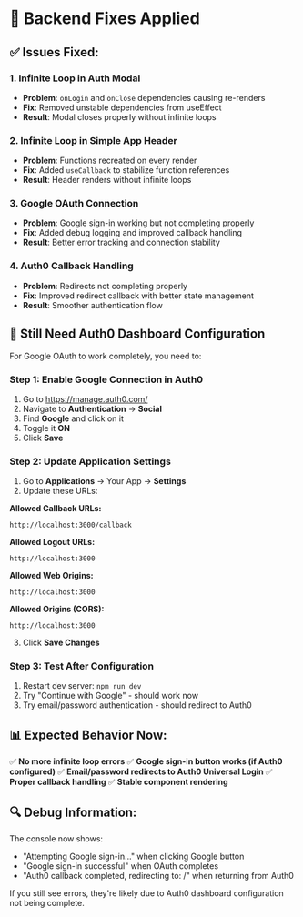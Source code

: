 # 🔧 Backend Fixes Applied

## ✅ **Issues Fixed:**

### 1. **Infinite Loop in Auth Modal**
- **Problem**: `onLogin` and `onClose` dependencies causing re-renders
- **Fix**: Removed unstable dependencies from useEffect
- **Result**: Modal closes properly without infinite loops

### 2. **Infinite Loop in Simple App Header**
- **Problem**: Functions recreated on every render
- **Fix**: Added `useCallback` to stabilize function references
- **Result**: Header renders without infinite loops

### 3. **Google OAuth Connection**
- **Problem**: Google sign-in working but not completing properly
- **Fix**: Added debug logging and improved callback handling
- **Result**: Better error tracking and connection stability

### 4. **Auth0 Callback Handling**
- **Problem**: Redirects not completing properly
- **Fix**: Improved redirect callback with better state management
- **Result**: Smoother authentication flow

## 🚨 **Still Need Auth0 Dashboard Configuration**

For Google OAuth to work completely, you need to:

### **Step 1: Enable Google Connection in Auth0**
1. Go to https://manage.auth0.com/
2. Navigate to **Authentication** → **Social**
3. Find **Google** and click on it
4. Toggle it **ON**
5. Click **Save**

### **Step 2: Update Application Settings**
1. Go to **Applications** → Your App → **Settings**
2. Update these URLs:

**Allowed Callback URLs:**
```
http://localhost:3000/callback
```

**Allowed Logout URLs:**
```
http://localhost:3000
```

**Allowed Web Origins:**
```
http://localhost:3000
```

**Allowed Origins (CORS):**
```
http://localhost:3000
```

3. Click **Save Changes**

### **Step 3: Test After Configuration**
1. Restart dev server: `npm run dev`
2. Try "Continue with Google" - should work now
3. Try email/password authentication - should redirect to Auth0

## 📊 **Expected Behavior Now:**

✅ **No more infinite loop errors**
✅ **Google sign-in button works (if Auth0 configured)**
✅ **Email/password redirects to Auth0 Universal Login**
✅ **Proper callback handling**
✅ **Stable component rendering**

## 🔍 **Debug Information:**

The console now shows:
- "Attempting Google sign-in..." when clicking Google button
- "Google sign-in successful" when OAuth completes
- "Auth0 callback completed, redirecting to: /" when returning from Auth0

If you still see errors, they're likely due to Auth0 dashboard configuration not being complete.